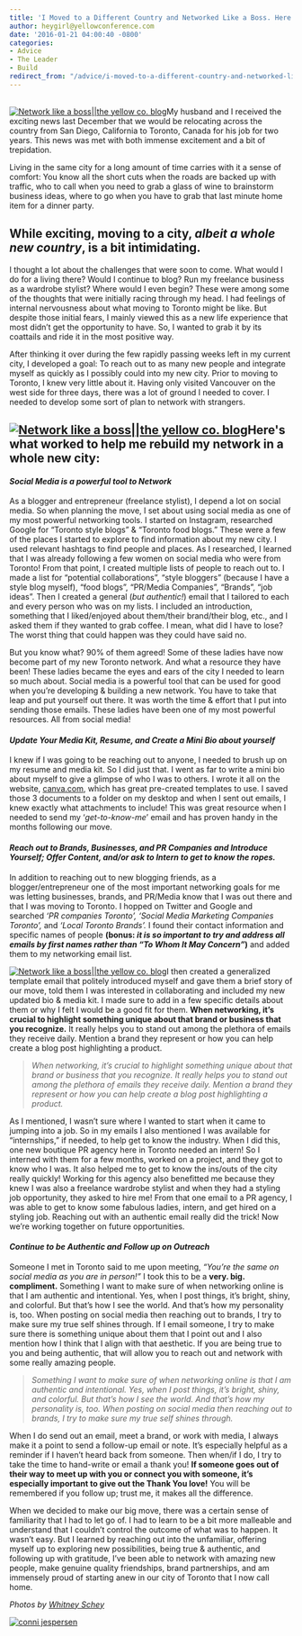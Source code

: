 ```yaml
---
title: 'I Moved to a Different Country and Networked Like a Boss. Here's How:'
author: heygirl@yellowconference.com
date: '2016-01-21 04:00:40 -0800'
categories:
- Advice
- The Leader
- Build
redirect_from: "/advice/i-moved-to-a-different-country-and-networked-like-a-boss-heres-how/"
---
```


[  
](http://yellowconference.com/wp-content/uploads/2016/01/conni-jespersen.jpg)[![Network like a boss||the yellow co. blog](http://yellowconference.com/wp-content/uploads/2016/01/2015-10-19_0042.jpg)](http://yellowconference.com/wp-content/uploads/2016/01/2015-10-19_0042.jpg)My husband and I received the exciting news last December that we would be relocating across the country from San Diego, California to Toronto, Canada for his job for two years. This news was met with both immense excitement and a bit of trepidation.

Living in the same city for a long amount of time carries with it a sense of comfort: You know all the short cuts when the roads are backed up with traffic, who to call when you need to grab a glass of wine to brainstorm business ideas, where to go when you have to grab that last minute home item for a dinner party.

## While exciting, moving to a city, _albeit a whole new country_, is a bit intimidating.

I thought a lot about the challenges that were soon to come. What would I do for a living there? Would I continue to blog? Run my freelance business as a wardrobe stylist? Where would I even begin? These were among some of the thoughts that were initially racing through my head. I had feelings of internal nervousness about what moving to Toronto might be like. But despite those initial fears, I mainly viewed this as a new life experience that most didn’t get the opportunity to have. So, I wanted to grab it by its coattails and ride it in the most positive way.

After thinking it over during the few rapidly passing weeks left in my current city, I developed a goal: To reach out to as many new people and integrate myself as quickly as I possibly could into my new city. Prior to moving to Toronto, I knew very little about it. Having only visited Vancouver on the west side for three days, there was a lot of ground I needed to cover. I needed to develop some sort of plan to network with strangers.

## [![Network like a boss||the yellow co. blog](http://yellowconference.com/wp-content/uploads/2016/01/2015-10-19_0037.jpg)](http://yellowconference.com/wp-content/uploads/2016/01/2015-10-19_0037.jpg)Here's what worked to help me rebuild my network in a whole new city:

#### _Social Media is a powerful tool to Network_

As a blogger and entrepreneur (freelance stylist), I depend a lot on social media. So when planning the move, I set about using social media as one of my most powerful networking tools. I started on Instagram, researched Google for “Toronto style blogs” & “Toronto food blogs.” These were a few of the places I started to explore to find information about my new city. I used relevant hashtags to find people and places. As I researched, I learned that I was already following a few women on social media who were from Toronto! From that point, I created multiple lists of people to reach out to. I made a list for “potential collaborations”, “style bloggers” (because I have a style blog myself), “food blogs”, “PR/Media Companies”, “Brands”, “job ideas”. Then I created a general (_but authentic!_) email that I tailored to each and every person who was on my lists. I included an introduction, something that I liked/enjoyed about them/their brand/their blog, etc., and I asked them if they wanted to grab coffee. I mean, what did I have to lose? The worst thing that could happen was they could have said no.

But you know what? 90% of them agreed! Some of these ladies have now become part of my new Toronto network. And what a resource they have been! These ladies became the eyes and ears of the city I needed to learn so much about. Social media is a powerful tool that can be used for good when you’re developing & building a new network. You have to take that leap and put yourself out there. It was worth the time & effort that I put into sending those emails. These ladies have been one of my most powerful resources. All from social media!

#### _Update Your Media Kit, Resume, and Create a Mini Bio about yourself_

I knew if I was going to be reaching out to anyone, I needed to brush up on my resume and media kit. So I did just that. I went as far to write a mini bio about myself to give a glimpse of who I was to others. I wrote it all on the website, [canva.com](http://canva.com), which has great pre-created templates to use. I saved those 3 documents to a folder on my desktop and when I sent out emails, I knew exactly what attachments to include! This was great resource when I needed to send my ‘_get-to-know-me_’ email and has proven handy in the months following our move.

#### _Reach out to Brands, Businesses, and PR Companies and Introduce Yourself; Offer Content, and/or ask to Intern to get to know the ropes._

In addition to reaching out to new blogging friends, as a blogger/entrepreneur one of the most important networking goals for me was letting businesses, brands, and PR/Media know that I was out there and that I was moving to Toronto. I hopped on Twitter and Google and searched _‘PR companies Toronto’,_ _‘Social Media Marketing Companies Toronto’,_ and _‘Local Toronto Brands’._ I found their contact information and specific names of people **(bonus: _it is so important to try and address all emails by first names rather than “To Whom It May Concern”_)** and added them to my networking email list.

[![Network like a boss||the yellow co. blog](http://yellowconference.com/wp-content/uploads/2016/01/2015-10-19_0031.jpg)](http://yellowconference.com/wp-content/uploads/2016/01/2015-10-19_0031.jpg)I then created a generalized template email that politely introduced myself and gave them a brief story of our move, told them I was interested in collaborating and included my new updated bio & media kit. I made sure to add in a few specific details about them or why I felt I would be a good fit for them. **When networking, it’s crucial to highlight something unique about that brand or business that you recognize.** It really helps you to stand out among the plethora of emails they receive daily. Mention a brand they represent or how you can help create a blog post highlighting a product.

> _When networking, it’s crucial to highlight something unique about that brand or business that you recognize. It really helps you to stand out among the plethora of emails they receive daily. Mention a brand they represent or how you can help create a blog post highlighting a product._

As I mentioned, I wasn’t sure where I wanted to start when it came to jumping into a job. So in my emails I also mentioned I was available for “internships,” if needed, to help get to know the industry. When I did this, one new boutique PR agency here in Toronto needed an intern! So I interned with them for a few months, worked on a project, and they got to know who I was. It also helped me to get to know the ins/outs of the city really quickly! Working for this agency also benefitted me because they knew I was also a freelance wardrobe stylist and when they had a styling job opportunity, they asked to hire me! From that one email to a PR agency, I was able to get to know some fabulous ladies, intern, and get hired on a styling job. Reaching out with an authentic email really did the trick! Now we’re working together on future opportunities.

#### _Continue to be Authentic and Follow up on Outreach_

Someone I met in Toronto said to me upon meeting, _“You’re the same on social media as you are in person!”_ I took this to be a **very. big. compliment.** Something I want to make sure of when networking online is that I am authentic and intentional. Yes, when I post things, it’s bright, shiny, and colorful. But that’s how I see the world. And that’s how my personality is, too. When posting on social media then reaching out to brands, I try to make sure my true self shines through. If I email someone, I try to make sure there is something unique about them that I point out and I also mention how I think that I align with that aesthetic. If you are being true to you and being authentic, that will allow you to reach out and network with some really amazing people.

> _Something I want to make sure of when networking online is that I am authentic and intentional. Yes, when I post things, it’s bright, shiny, and colorful. But that’s how I see the world. And that’s how my personality is, too. When posting on social media then reaching out to brands, I try to make sure my true self shines through._

When I do send out an email, meet a brand, or work with media, I always make it a point to send a follow-up email or note. It’s especially helpful as a reminder if I haven’t heard back from someone. Then when/if I do, I try to take the time to hand-write or email a thank you! **If someone goes out of their way to meet up with you or connect you with someone, it’s especially important to give out the Thank You love!** You will be remembered if you follow up; trust me, it makes all the difference.

When we decided to make our big move, there was a certain sense of familiarity that I had to let go of. I had to learn to be a bit more malleable and understand that I couldn’t control the outcome of what was to happen. It wasn’t easy. But I learned by reaching out into the unfamiliar, offering myself up to exploring new possibilities, being true & authentic, and following up with gratitude, I’ve been able to network with amazing new people, make genuine quality friendships, brand partnerships, and am immensely proud of starting anew in our city of Toronto that I now call home.

_Photos by [Whitney Schey](http://whitneydarling.com/)_

[![conni jespersen](http://yellowconference.com/wp-content/uploads/2016/01/conni-jespersen.jpg)](http://www.artinthefind.com/)

